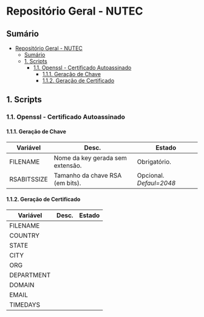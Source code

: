 # Repositório Geral - NUTEC

## Sumário

- [Repositório Geral - NUTEC](#repositório-geral---nutec)
  - [Sumário](#sumário)
  - [1. Scripts](#1-scripts)
    - [1.1. Openssl - Certificado Autoassinado](#11-openssl---certificado-autoassinado)
      - [1.1.1. Geração de Chave](#111-geração-de-chave)
      - [1.1.2. Geração de Certificado](#112-geração-de-certificado)

## 1. Scripts

### 1.1. Openssl - Certificado Autoassinado

#### 1.1.1. Geração de Chave

| Variável    | Desc.                            | Estado                  |
| ----------- | -------------------------------- | ----------------------- |
| FILENAME    | Nome da key gerada sem extensão. | Obrigatório.            |
| RSABITSSIZE | Tamanho da chave RSA (em bits).  | Opcional. *Defaul=2048* |

#### 1.1.2. Geração de Certificado

| Variável   | Desc. | Estado |
| ---------- | ----- | ------ |
| FILENAME   |       |        |
| COUNTRY    |       |        |
| STATE      |       |        |
| CITY       |       |        |
| ORG        |       |        |
| DEPARTMENT |       |        |
| DOMAIN     |       |        |
| EMAIL      |       |        |
| TIMEDAYS   |       |        |

